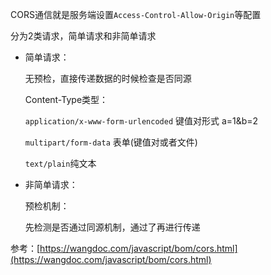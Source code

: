 CORS通信就是服务端设置`Access-Control-Allow-Origin`等配置

分为2类请求，简单请求和非简单请求


* 简单请求：

    无预检，直接传递数据的时候检查是否同源

    Content-Type类型：
    
   `application/x-www-form-urlencoded` 键值对形式 a=1&b=2
    
    `multipart/form-data` 表单(键值对或者文件)

    `text/plain`纯文本

* 非简单请求：

    预检机制：
    
    先检测是否通过同源机制，通过了再进行传递

参考：[https://wangdoc.com/javascript/bom/cors.html](https://wangdoc.com/javascript/bom/cors.html)